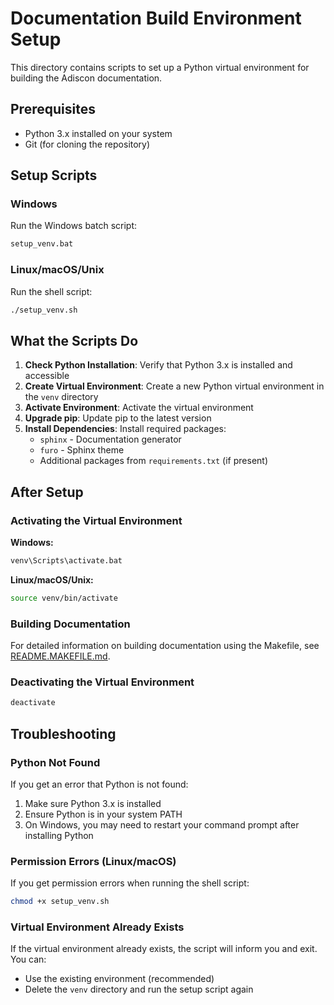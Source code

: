 # Documentation Build Environment Setup

This directory contains scripts to set up a Python virtual environment for building the Adiscon documentation.

## Prerequisites

- Python 3.x installed on your system
- Git (for cloning the repository)

## Setup Scripts

### Windows
Run the Windows batch script:
```cmd
setup_venv.bat
```

### Linux/macOS/Unix
Run the shell script:
```bash
./setup_venv.sh
```

## What the Scripts Do

1. **Check Python Installation**: Verify that Python 3.x is installed and accessible
2. **Create Virtual Environment**: Create a new Python virtual environment in the `venv` directory
3. **Activate Environment**: Activate the virtual environment
4. **Upgrade pip**: Update pip to the latest version
5. **Install Dependencies**: Install required packages:
   - `sphinx` - Documentation generator
   - `furo` - Sphinx theme
   - Additional packages from `requirements.txt` (if present)

## After Setup

### Activating the Virtual Environment

**Windows:**
```cmd
venv\Scripts\activate.bat
```

**Linux/macOS/Unix:**
```bash
source venv/bin/activate
```

### Building Documentation

For detailed information on building documentation using the Makefile, see [README.MAKEFILE.md](README.MAKEFILE.md).

### Deactivating the Virtual Environment

```bash
deactivate
```

## Troubleshooting

### Python Not Found
If you get an error that Python is not found:
1. Make sure Python 3.x is installed
2. Ensure Python is in your system PATH
3. On Windows, you may need to restart your command prompt after installing Python

### Permission Errors (Linux/macOS)
If you get permission errors when running the shell script:
```bash
chmod +x setup_venv.sh
```

### Virtual Environment Already Exists
If the virtual environment already exists, the script will inform you and exit. You can:
- Use the existing environment (recommended)
- Delete the `venv` directory and run the setup script again 